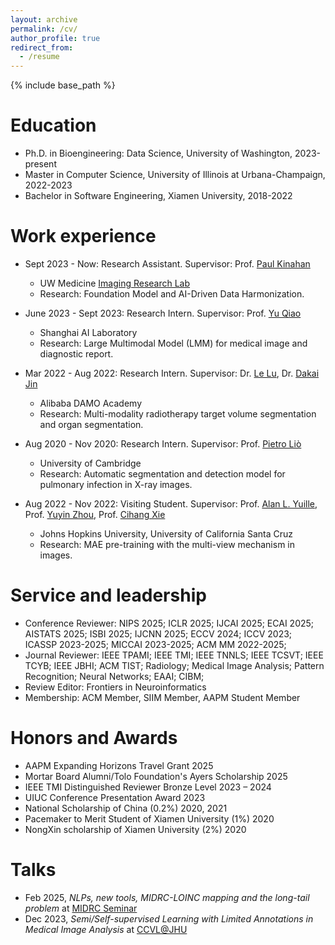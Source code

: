 ```yaml
---
layout: archive
permalink: /cv/
author_profile: true
redirect_from:
  - /resume
---
```

<!-- title: "CV" -->
{% include base_path %}

Education
======
* Ph.D. in Bioengineering: Data Science, University of Washington, 2023-present
* Master in Computer Science, University of Illinois at Urbana-Champaign, 2022-2023
* Bachelor in Software Engineering, Xiamen University, 2018-2022

Work experience
======
* Sept 2023 - Now: Research Assistant. Supervisor: Prof. [Paul Kinahan](https://scholar.google.com/citations?user=XXXSsTkAAAAJ)
  * UW Medicine [Imaging Research Lab](http://depts.washington.edu/imreslab/)
  * Research: Foundation Model and AI-Driven Data Harmonization.

* June 2023 - Sept 2023: Research Intern. Supervisor: Prof. [Yu Qiao](https://scholar.google.com/citations?user=gFtI-8QAAAAJ)
  * Shanghai AI Laboratory
  * Research: Large Multimodal Model (LMM) for medical image and diagnostic report.

* Mar 2022 - Aug 2022: Research Intern. Supervisor: Dr. [Le Lu](https://www.cs.jhu.edu/~lelu/), Dr. [Dakai Jin](https://dakjin.github.io/)
  * Alibaba DAMO Academy
  * Research: Multi-modality radiotherapy target volume segmentation and organ segmentation.
 
<!-- * May 2021 - Sept 2021: Research Intern. Supervisor: Prof. [Jie Chen](https://scholar.google.com.hk/citations?hl=EN&user=ZAZFfwwAAAAJ) -->
<!--   * Peking University -->
<!--   * Research: Hybrid attention mechanism and mix-focal loss improvement.-->

* Aug 2020 - Nov 2020: Research Intern. Supervisor: Prof. [Pietro Liò](https://www.cl.cam.ac.uk/~pl219/)
  * University of Cambridge
  * Research: Automatic segmentation and detection model for pulmonary infection in X-ray images.

* Aug 2022 - Nov 2022: Visiting Student. Supervisor: Prof. [Alan L. Yuille](https://www.cs.jhu.edu/~ayuille/), Prof. [Yuyin Zhou](https://yuyinzhou.github.io/), Prof. [Cihang Xie](https://cihangxie.github.io/)
  * Johns Hopkins University, University of California Santa Cruz
  * Research: MAE pre-training with the multi-view mechanism in images.

Service and leadership
======
* Conference Reviewer: NIPS 2025; ICLR 2025; IJCAI 2025; ECAI 2025; AISTATS 2025; ISBI 2025; IJCNN 2025; ECCV 2024; ICCV 2023; ICASSP 2023-2025; MICCAI 2023-2025; ACM MM 2022-2025;
* Journal Reviewer: IEEE TPAMI; IEEE TMI; IEEE TNNLS; IEEE TCSVT; IEEE TCYB; IEEE JBHI; ACM TIST; Radiology; Medical Image Analysis; Pattern Recognition; Neural Networks; EAAI; CIBM;
* Review Editor: Frontiers in Neuroinformatics
* Membership: ACM Member, SIIM Member, AAPM Student Member

Honors and Awards
======
* AAPM Expanding Horizons Travel Grant 2025
* Mortar Board Alumni/Tolo Foundation's Ayers Scholarship 2025
* IEEE TMI Distinguished Reviewer Bronze Level 2023 – 2024
* UIUC Conference Presentation Award 2023
* National Scholarship of China (0.2%) 2020, 2021
* Pacemaker to Merit Student of Xiamen University (1%) 2020
* NongXin scholarship of Xiamen University (2%) 2020

Talks
======
* Feb 2025, _NLPs, new tools, MIDRC-LOINC mapping and the long-tail problem_ at [MIDRC Seminar](https://www.midrc.org/seminar-series)
* Dec 2023, _Semi/Self-supervised Learning with Limited Annotations in Medical Image Analysis_ at [CCVL@JHU](https://ccvl.jhu.edu/)
<!-- * May 2021, at [MIT Blended Learning Program](https://openlearning.mit.edu/courses-programs/mit-xpro) -->
<!-- * Dec 2020, at [Study Abroad Foundation (SAF) China](https://www.studyabroadfoundation.org/) -->

<!--Teaching
======
  <ul>{% for post in site.teaching %}
    {% include archive-single-cv.html %}
  {% endfor %}</ul>-->
